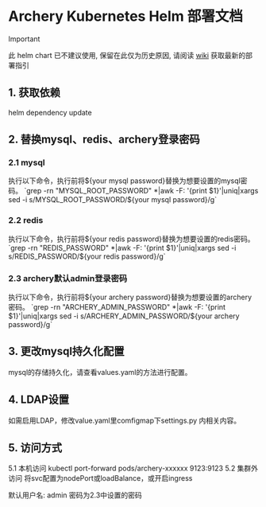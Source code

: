 # Archery Kubernetes Helm 部署文档 

> [!IMPORTANT]  
> 此 helm chart 已不建议使用, 保留在此仅为历史原因, 请阅读 [wiki](https://github.com/hhyo/Archery/wiki/k8s) 获取最新的部署指引

## 1. 获取依赖 

helm dependency update

## 2. 替换mysql、redis、archery登录密码

### 2.1 mysql
执行以下命令，执行前将${your mysql password}替换为想要设置的mysql密码。
`grep -rn "MYSQL_ROOT_PASSWORD" *|awk -F: '{print $1}'|uniq|xargs sed -i s/MYSQL_ROOT_PASSWORD/${your mysql password}/g`

### 2.2 redis
执行以下命令，执行前将${your redis password}替换为想要设置的redis密码。
`grep -rn "REDIS_PASSWORD" *|awk -F: '{print $1}'|uniq|xargs sed -i s/REDIS_PASSWORD/${your redis password}/g`

### 2.3 archery默认admin登录密码
执行以下命令，执行前将${your archery password}替换为想要设置的archery密码。
`grep -rn "ARCHERY_ADMIN_PASSWORD" *|awk -F: '{print $1}'|uniq|xargs sed -i s/ARCHERY_ADMIN_PASSWORD/${your archery password}/g`

## 3. 更改mysql持久化配置

mysql的存储持久化，请查看values.yaml的方法进行配置。

## 4. LDAP设置

如需启用LDAP，修改value.yaml里comfigmap下settings.py 内相关内容。

## 5. 访问方式

5.1 本机访问 kubectl port-forward pods/archery-xxxxxx 9123:9123 
5.2 集群外访问 将svc配置为nodePort或loadBalance，或开启ingress

默认用户名: admin
密码为2.3中设置的密码
